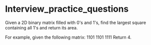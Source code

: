 # Interview_practice_questions

Given a 2D binary matrix filled with 0's and 1's, find the largest square containing all 1's and return its area.

For example, given the following matrix:
1101
1101
1111
Return 4.
